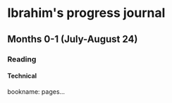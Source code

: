 # Ibrahim's progress journal

## Months 0-1 (July-August 24)

### Reading

#### Technical

bookname: pages...
